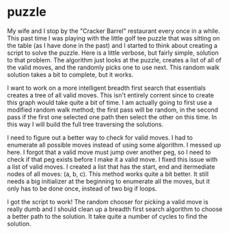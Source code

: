 # puzzle

My wife and I stop by the "Cracker Barrel" restaurant every once in a while.  This past time I was playing with the little golf tee puzzle that was sitting on the table (as I have done in the past) and I started to think about creating a script to solve the puzzle.   Here is a little verbose, but fairly simple, solution to that problem.  The algorithm just looks at the puzzle, creates a list of all of the valid moves, and the randomly picks one to use next.  This random walk solution takes a bit to complete, but it works.  

I want to work on a more intelligent breadth first search that essentials creates a tree of all valid moves.  This isn't entirely corrent since to create this graph would take quite a bit of time.  I am actually going to first use a modified random walk method;  the first pass will be random, in the second pass if the first one selected one path then select the other on this time.  In this way I will build the full tree traversing the solutions.

I need to figure out a better way to check for valid moves.  I had to enumerate all possible moves instead of using some algorithm.  I messed up here.  I forgot that a valid move must jump over another peg, so I need to check if that peg exists before I make it a valid move.  I fixed this issue with a list of valid moves.  I created a list that has the start, end and itermediate nodes of all moves: (a, b, c).  This method works quite a bit better.  It still needs a big initializer at the beginning to enumerate all the moves, but it only has to be done once, instead of two big if loops.

I got the script to work!  The random chooser for picking a valid move is really dumb and I should clean up a breadth first search algorithm to choose a better path to the solution.  It take quite a number of cycles to find the solution.
